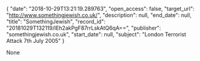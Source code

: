{
  "date": "2018-10-29T13:21:19.289763", 
  "open_access": false, 
  "target_url": "http://www.somethingjewish.co.uk/", 
  "description": null, 
  "end_date": null, 
  "title": "SomethingJewish", 
  "record_id": "20181029T132119/lEh2akPgF87rrLskAtQ6qA==", 
  "publisher": "somethingjewish.co.uk", 
  "start_date": null, 
  "subject": "London Terrorist Attack 7th July 2005"
}

None